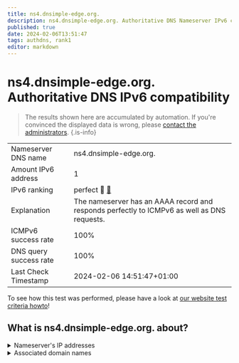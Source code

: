 ```yaml
---
title: ns4.dnsimple-edge.org.
description: ns4.dnsimple-edge.org. Authoritative DNS Nameserver IPv6 compatibility
published: true
date: 2024-02-06T13:51:47
tags: authdns, rank1
editor: markdown
---
```


# ns4.dnsimple-edge.org. Authoritative DNS IPv6 compatibility

> The results shown here are accumulated by automation. If you're convinced the displayed data is wrong, please [contact the administrators](/howto/chat). 
{.is-info}




|   |   |
| - | - |
| Nameserver DNS name | ns4.dnsimple-edge.org.
| Amount IPv6 address | 1
| IPv6 ranking | perfect :1st_place_medal: [🔗](/howto/ranking) |
| Explanation | The nameserver has an AAAA record and responds perfectly to ICMPv6 as well as DNS requests. |
| ICMPv6 success rate | 100%|
| DNS query success rate | 100% |
| Last Check Timestamp | 2024-02-06 14:51:47+01:00 |

To see how this test was performed, please have a look at [our website test criteria howto](/howto/testcriteria/authdns)!


## What is ns4.dnsimple-edge.org. about?




<details>
<summary>Nameserver's IP addresses</summary>

2620:111:8007::53

</details>



<details>
<summary>Associated domain names</summary>

pytorch.org

rethinkdb.com

</details>
